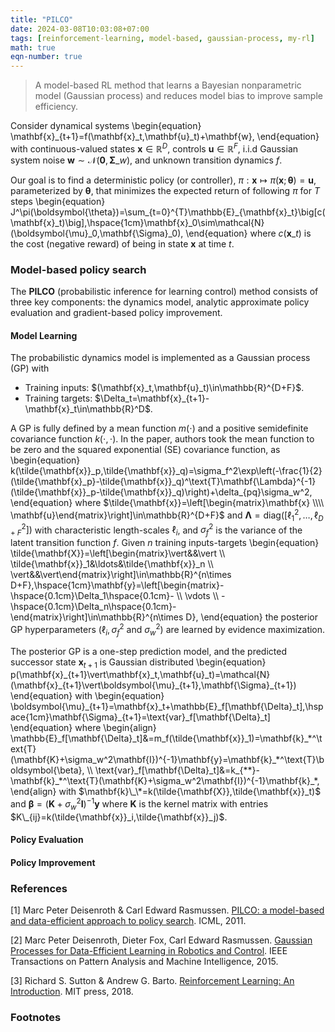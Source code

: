```yaml
---
title: "PILCO"
date: 2024-03-08T10:03:08+07:00
tags: [reinforcement-learning, model-based, gaussian-process, my-rl]
math: true
eqn-number: true
---
```

> A model-based RL method that learns a Bayesian nonparametric model (Gaussian process) and reduces model bias to improve sample efficiency.
<!--more-->

Consider dynamical systems
\begin{equation}
\mathbf{x}\_{t+1}=f(\mathbf{x}\_t,\mathbf{u}\_t)+\mathbf{w},
\end{equation}
with continuous-valued states $\mathbf{x}\in\mathbb{R}^D$, controls $\mathbf{u}\in\mathbb{R}^F$, i.i.d Gaussian system noise $\mathbf{w}\sim\mathcal{N}(\mathbf{0},\mathbf{\Sigma}\_w)$, and unknown transition dynamics $f$.

Our goal is to find a deterministic policy (or controller), $\pi:\mathbf{x}\mapsto\pi(\mathbf{x};\boldsymbol{\theta})=\mathbf{u}$, parameterized by $\boldsymbol{\theta}$, that minimizes the expected return of following $\pi$ for $T$ steps
\begin{equation}
J^\pi(\boldsymbol{\theta})=\sum_{t=0}^{T}\mathbb{E}\_{\mathbf{x}\_t}\big[c(\mathbf{x}\_t)\big],\hspace{1cm}\mathbf{x}\_0\sim\mathcal{N}(\boldsymbol{\mu}\_0,\mathbf{\Sigma}\_0),
\end{equation}
where $c(\mathbf{x}\_t)$ is the cost (negative reward) of being in state $\mathbf{x}$ at time $t$.

### Model-based policy search
The **PILCO** (probabilistic inference for learning control) method consists of three key components: the dynamics model, analytic approximate policy evaluation and gradient-based policy improvement.

#### Model Learning
The probabilistic dynamics model is implemented as a Gaussian process (GP) with
<ul class='number-list'>
	<li>
		Training inputs: $(\mathbf{x}_t,\mathbf{u}_t)\in\mathbb{R}^{D+F}$.
	</li>
	<li>
		Training targets: $\Delta_t=\mathbf{x}_{t+1}-\mathbf{x}_t\in\mathbb{R}^D$.
	</li>
</ul>

A GP is fully defined by a mean function $m(\cdot)$ and a positive semidefinite covariance function $k(\cdot,\cdot)$. In the paper, authors took the mean function to be zero and the squared exponential (SE) covariance function, as
\begin{equation}
k(\tilde{\mathbf{x}}\_p,\tilde{\mathbf{x}}\_q)=\sigma_f^2\exp\left(-\frac{1}{2}(\tilde{\mathbf{x}\_p}-\tilde{\mathbf{x}}\_q)^\text{T}\mathbf{\Lambda}^{-1}(\tilde{\mathbf{x}}\_p-\tilde{\mathbf{x}}\_q)\right)+\delta_{pq}\sigma_w^2,
\end{equation}
where $\tilde{\mathbf{x}}=\left[\begin{matrix}\mathbf{x} \\\\ \mathbf{u}\end{matrix}\right]\in\mathbb{R}^{D+F}$ and $\mathbf{\Lambda}=\text{diag}\left(\left[\ell_1^2,\ldots,\ell_{D+F}^2\right]\right)$ with characteristic length-scales $\ell_i$, and $\sigma_f^2$ is the variance of the latent transition function $f$. Given $n$ training inputs-targets
\begin{equation}
\tilde{\mathbf{X}}=\left[\begin{matrix}\vert&&\vert \\\\ \tilde{\mathbf{x}}\_1&\ldots&\tilde{\mathbf{x}}\_n \\\\ \vert&&\vert\end{matrix}\right]\in\mathbb{R}^{n\times D+F},\hspace{1cm}\mathbf{y}=\left[\begin{matrix}-\hspace{0.1cm}\Delta_1\hspace{0.1cm}- \\\\ \vdots \\\\ -\hspace{0.1cm}\Delta_n\hspace{0.1cm}-\end{matrix}\right]\in\mathbb{R}^{n\times D},
\end{equation}
the posterior GP hyperparameters ($\ell_i,\sigma_f^2$ and $\sigma_w^2$) are learned by evidence maximization.

The posterior GP is a one-step prediction model, and the predicted successor state $\mathbf{x}_{t+1}$ is Gaussian distributed
\begin{equation}
p(\mathbf{x}\_{t+1}\vert\mathbf{x}\_t,\mathbf{u}\_t)=\mathcal{N}(\mathbf{x}\_{t+1}\vert\boldsymbol{\mu}\_{t+1},\mathbf{\Sigma}\_{t+1})
\end{equation}
with
\begin{equation}
\boldsymbol{\mu}\_{t+1}=\mathbf{x}\_t+\mathbb{E}\_f[\mathbf{\Delta}\_t],\hspace{1cm}\mathbf{\Sigma}\_{t+1}=\text{var}\_f[\mathbf{\Delta}\_t]
\end{equation}
where
\begin{align}
\mathbb{E}\_f[\mathbf{\Delta}\_t]&=m_f(\tilde{\mathbf{x}}\_1)=\mathbf{k}\_\*^\text{T}(\mathbf{K}+\sigma_w^2\mathbf{I})^{-1}\mathbf{y}=\mathbf{k}\_\*^\text{T}\boldsymbol{\beta}, \\\\ \text{var}\_f[\mathbf{\Delta}\_t]&=k\_{\*\*}-\mathbf{k}\_\*^\text{T}(\mathbf{K}+\sigma_w^2\mathbf{I})^{-1}\mathbf{k}\_\*,
\end{align}
with $\mathbf{k}\_\*=k(\tilde{\mathbf{X}},\tilde{\mathbf{x}}_t)$ and $\boldsymbol{\beta}=(\mathbf{K}+\sigma_w^2\mathbf{I})^{-1}\mathbf{y}$ where $\mathbf{K}$ is the kernel matrix with entries $K\_{ij}=k(\tilde{\mathbf{x}}_i,\tilde{\mathbf{x}}_j)$.

#### Policy Evaluation

#### Policy Improvement

### References
[1] Marc Peter Deisenroth & Carl Edward Rasmussen. [PILCO: a model-based and data-efficient approach to policy search](https://dl.acm.org/doi/10.5555/3104482.3104541). ICML, 2011.

[2] Marc Peter Deisenroth, Dieter Fox, Carl Edward Rasmussen. [Gaussian Processes for Data-Efficient Learning in Robotics and Control](https://dx.doi.org/10.1109/TPAMI.2013.218). IEEE Transactions on Pattern Analysis and Machine Intelligence, 2015.

[3] Richard S. Sutton & Andrew G. Barto. [Reinforcement Learning: An Introduction](https://mitpress.mit.edu/books/reinforcement-learning-second-edition). MIT press, 2018.

### Footnotes
